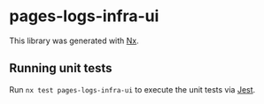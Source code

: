 # pages-logs-infra-ui

This library was generated with [Nx](https://nx.dev).

## Running unit tests

Run `nx test pages-logs-infra-ui` to execute the unit tests via [Jest](https://jestjs.io).
